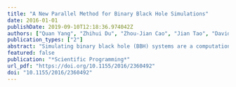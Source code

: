 ```yaml
---
title: "A New Parallel Method for Binary Black Hole Simulations"
date: 2016-01-01
publishDate: 2019-09-10T12:18:36.974042Z
authors: ["Quan Yang", "Zhihui Du", "Zhou-Jian Cao", "Jian Tao", "David A. Bader"]
publication_types: ["2"]
abstract: "Simulating binary black hole (BBH) systems are a computationally intensive problem and it can lead to great scientific discovery. How to explore more parallelism to take advantage of the large number of computing resources of modern supercomputers is the key to achieve high performance for BBH simulations. In this paper, we propose a scalable MPM (Mesh based Parallel Method) which can explore both the inter- and intramesh level parallelism to improve the performance of BBH simulation. At the same time, we also leverage GPU to accelerate the performance. Different kinds of performance tests are conducted on Blue Waters. Compared with the existing method, our MPM can improve the performance from 5x speedup (compared with the normalized speed of 32 MPI processes) to 8x speedup. For the GPU accelerated version, our MPM can improve the performance from 12x speedup to 28x speedup. Experimental results also show that when only enough CPU computing resource or limited GPU computing resource is available, our MPM can employ two special scheduling mechanisms to achieve better performance. Furthermore, our scalable GPU acceleration MPM can achieve almost ideal weak scaling up to 2048 GPU computing nodes which enables our software to handle even larger BBH simulations efficiently."
featured: false
publication: "*Scientific Programming*"
url_pdf: "https://doi.org/10.1155/2016/2360492"
doi: "10.1155/2016/2360492"
---
```


